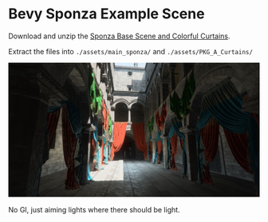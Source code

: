 # Bevy Sponza Example Scene

Download and unzip the [Sponza Base Scene and Colorful Curtains](https://www.intel.com/content/www/us/en/developer/topic-technology/graphics-research/samples.html).

Extract the files into `./assets/main_sponza/` and `./assets/PKG_A_Curtains/`

![demo](demo.jpg)

No GI, just aiming lights where there should be light.

